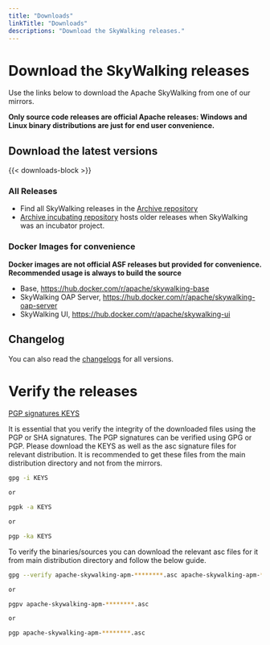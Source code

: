 ```yaml
---
title: "Downloads"
linkTitle: "Downloads"
descriptions: "Download the SkyWalking releases."
---
```

# Download the SkyWalking releases

Use the links below to download the Apache SkyWalking from one of our mirrors.

**Only source code releases are official Apache releases: Windows and Linux binary distributions are just for end user convenience.**

## Download the latest versions

{{< downloads-block >}}

### All Releases

- Find all SkyWalking releases in the [Archive repository](https://archive.apache.org/dist/skywalking/)
- [Archive incubating repository](https://archive.apache.org/dist/incubator/skywalking/) hosts older releases when SkyWalking was an incubator project.

### Docker Images for convenience

**Docker images are not official ASF releases but provided for convenience. Recommended usage is always to build the source**

- Base, https://hub.docker.com/r/apache/skywalking-base
- SkyWalking OAP Server, https://hub.docker.com/r/apache/skywalking-oap-server
- SkyWalking UI, https://hub.docker.com/r/apache/skywalking-ui

## Changelog

You can also read the [changelogs](https://github.com/apache/skywalking/blob/master/CHANGES.md) for all versions.

# Verify the releases

[PGP signatures KEYS](https://downloads.apache.org/skywalking/KEYS)

It is essential that you verify the integrity of the downloaded files using the PGP or SHA signatures. The PGP signatures can be verified using GPG or PGP. Please download the KEYS as well as the asc signature files for relevant distribution. It is recommended to get these files from the main distribution directory and not from the mirrors.

```bash
gpg -i KEYS

or

pgpk -a KEYS

or

pgp -ka KEYS
```

To verify the binaries/sources you can download the relevant asc files for it from main distribution directory and follow the below guide.

```bash
gpg --verify apache-skywalking-apm-********.asc apache-skywalking-apm-*********

or

pgpv apache-skywalking-apm-********.asc

or

pgp apache-skywalking-apm-********.asc
```
